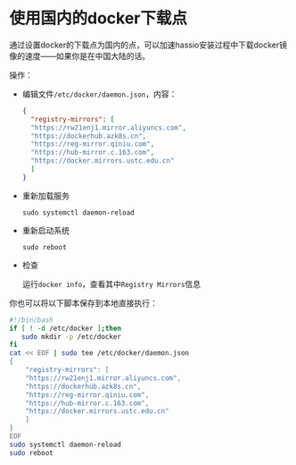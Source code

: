# 使用国内的docker下载点

通过设置docker的下载点为国内的点，可以加速hassio安装过程中下载docker镜像的速度——如果你是在中国大陆的话。

操作：

- 编辑文件`/etc/docker/daemon.json`，内容：

  ```json
  { 
    "registry-mirrors": [ 
    "https://rw21enj1.mirror.aliyuncs.com",
    "https://dockerhub.azk8s.cn",
    "https://reg-mirror.qiniu.com",
    "https://hub-mirror.c.163.com",
    "https://docker.mirrors.ustc.edu.cn"
    ]
  }
  ```

- 重新加载服务

  `sudo systemctl daemon-reload`

- 重新启动系统

  `sudo reboot`

- 检查

  运行`docker info`，查看其中`Registry Mirrors`信息

你也可以将以下脚本保存到本地直接执行：

```bash
#!/bin/bash
if [ ! -d /etc/docker ];then
   sudo mkdir -p /etc/docker
fi
cat << EOF | sudo tee /etc/docker/daemon.json 
{ 
    "registry-mirrors": [ 
    "https://rw21enj1.mirror.aliyuncs.com",
    "https://dockerhub.azk8s.cn",
    "https://reg-mirror.qiniu.com",
    "https://hub-mirror.c.163.com",
    "https://docker.mirrors.ustc.edu.cn"
    ]
}
EOF
sudo systemctl daemon-reload
sudo reboot
```
